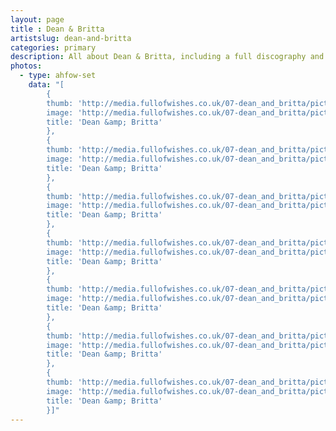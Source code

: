 ```yaml
---
layout: page
title : Dean & Britta
artistslug: dean-and-britta
categories: primary
description: All about Dean & Britta, including a full discography and a collection of shows with photos and other memorabilia
photos:
  - type: ahfow-set
    data: "[
        {
        thumb: 'http://media.fullofwishes.co.uk/07-dean_and_britta/pictures/deanandbritta_thumb.jpg',
        image: 'http://media.fullofwishes.co.uk/07-dean_and_britta/pictures/deanandbritta.jpg',
        title: 'Dean &amp; Britta'
        },
        {
        thumb: 'http://media.fullofwishes.co.uk/07-dean_and_britta/pictures/dean-brita-magnet2009_thumb.jpg',
        image: 'http://media.fullofwishes.co.uk/07-dean_and_britta/pictures/dean-brita-magnet2009.jpg',
        title: 'Dean &amp; Britta'
        },
        {
        thumb: 'http://media.fullofwishes.co.uk/07-dean_and_britta/pictures/1186060641_thumb.jpg',
        image: 'http://media.fullofwishes.co.uk/07-dean_and_britta/pictures/1186060641.jpg',
        title: 'Dean &amp; Britta'
        },
        {
        thumb: 'http://media.fullofwishes.co.uk/07-dean_and_britta/pictures/1186060859_thumb.jpg',
        image: 'http://media.fullofwishes.co.uk/07-dean_and_britta/pictures/1186060859.jpg',
        title: 'Dean &amp; Britta'
        },
        {
        thumb: 'http://media.fullofwishes.co.uk/07-dean_and_britta/pictures/britta-watches_thumb.jpg',
        image: 'http://media.fullofwishes.co.uk/07-dean_and_britta/pictures/britta-watches.jpg',
        title: 'Dean &amp; Britta'
        },
        {
        thumb: 'http://media.fullofwishes.co.uk/07-dean_and_britta/pictures/dean_and_britta_promo_2007_thumb.jpg',
        image: 'http://media.fullofwishes.co.uk/07-dean_and_britta/pictures/dean_and_britta_promo_2007.jpg',
        title: 'Dean &amp; Britta'
        },
        {
        thumb: 'http://media.fullofwishes.co.uk/07-dean_and_britta/pictures/tim-underwood.com_db6_thumb.jpg',
        image: 'http://media.fullofwishes.co.uk/07-dean_and_britta/pictures/tim-underwood.com_db6.jpg',
        title: 'Dean &amp; Britta'
        }]"
---
```


